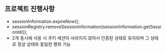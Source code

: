 ## 프로젝트 진행사항

- sessionInformation.expireNow();
- sessionRegistry.removeSessionInformation(sessionInformation.getSessionId());
- 2개 동시에 사용 시 쿠키 세션이 사라지지 않아서 인증된 상태로 유지되며 그 상태로 정상 상태와 동일한 행위 가능
